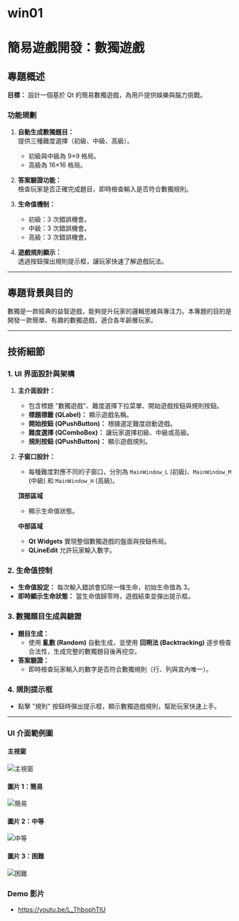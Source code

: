 # win01

# 簡易遊戲開發：數獨遊戲

## 專題概述
**目標：** 設計一個基於 Qt 的簡易數獨遊戲，為用戶提供娛樂與腦力挑戰。

### 功能規劃
1. **自動生成數獨題目：**  
   提供三種難度選擇（初級、中級、高級）。  
   - 初級與中級為 9×9 格局。  
   - 高級為 16×16 格局。

2. **答案驗證功能：**  
   檢查玩家是否正確完成題目，即時檢查輸入是否符合數獨規則。

3. **生命值機制：**  
   - 初級：3 次錯誤機會。  
   - 中級：3 次錯誤機會。  
   - 高級：3 次錯誤機會。

4. **遊戲規則顯示：**  
   透過按鈕彈出規則提示框，讓玩家快速了解遊戲玩法。

---

## 專題背景與目的
數獨是一款經典的益智遊戲，能夠提升玩家的邏輯思維與專注力。本專題的目的是開發一款簡單、有趣的數獨遊戲，適合各年齡層玩家。

---

## 技術細節

### 1. UI 界面設計與架構
1. **主介面設計：**  
   - 包含標題 "數獨遊戲"、難度選擇下拉菜單、開始遊戲按鈕與規則按鈕。
   - **標題標籤 (QLabel)：** 顯示遊戲名稱。
   - **開始按鈕 (QPushButton)：** 根據選定難度啟動遊戲。
   - **難度選擇 (QComboBox)：** 讓玩家選擇初級、中級或高級。
   - **規則按鈕 (QPushButton)：** 顯示遊戲規則。

2. **子窗口設計：**
   - 每種難度對應不同的子窗口，分別為 `MainWindow_L` (初級)、`MainWindow_M` (中級) 和 `MainWindow_H` (高級)。
     
   **頂部區域** 
     - 顯示生命值狀態。
     
   **中部區域**
     - **Qt Widgets** 實現整個數獨遊戲的盤面與按鈕佈局。
     - **QLineEdit** 允許玩家輸入數字。

### 2. 生命值控制
- **生命值設定：** 每次輸入錯誤會扣除一條生命，初始生命值為 3。
- **即時顯示生命狀態：** 當生命值歸零時，遊戲結束並彈出提示框。

### 3. 數獨題目生成與驗證
- **題目生成：**
   - 使用 **亂數 (Random)** 自動生成，並使用 **回朔法 (Backtracking)** 逐步檢查合法性，生成完整的數獨題目後再挖空。
- **答案驗證：**
   - 即時檢查玩家輸入的數字是否符合數獨規則（行、列與宮內唯一）。

### 4. 規則提示框
- 點擊 "規則" 按鈕時彈出提示框，顯示數獨遊戲規則，幫助玩家快速上手。

---

### UI 介面範例圖
#### 主視窗
![主視窗](主視窗.png)

#### 圖片 1：簡易
![簡易](https://github.com/41243205/win01/blob/444c841ffc2153a27412cfd1d5d201ea5f4cd25a/L.jpg)

#### 圖片 2：中等
![中等](https://github.com/41243205/win01/blob/444c841ffc2153a27412cfd1d5d201ea5f4cd25a/M.jpg)

#### 圖片 3：困難
![困難](https://github.com/41243205/win01/blob/f2052c39ef518006781353fb9f9d57c902606c02/H.jpg)

### Demo 影片
- https://youtu.be/L_ThbophTlU

